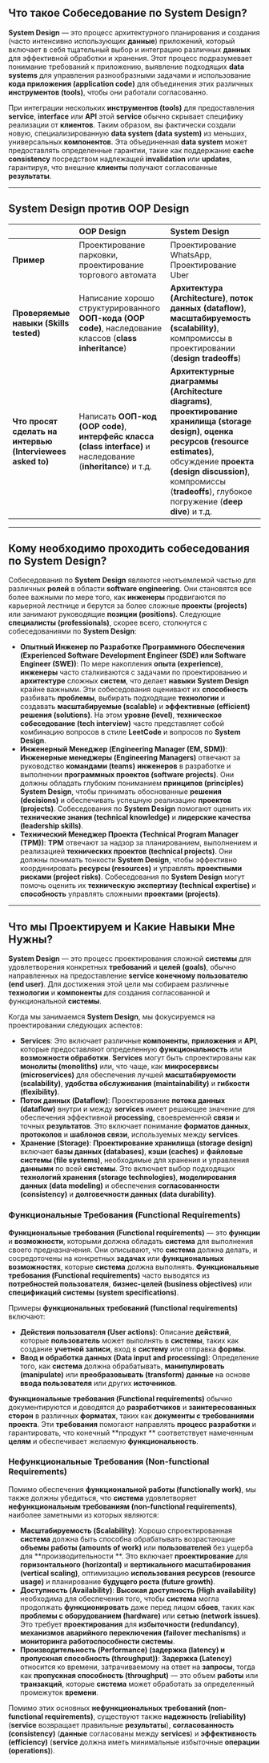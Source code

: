 ## Что такое Собеседование по System Design?

**System Design** — это процесс архитектурного планирования и создания (часто интенсивно использующих **данные**) приложений, который включает в себя тщательный выбор и интеграцию различных **данных** для эффективной обработки и хранения. Этот процесс подразумевает понимание требований к приложению, выявление подходящих **data systems** для управления разнообразными задачами и использование **кода приложения (application code)** для объединения этих различных **инструментов (tools)**, чтобы они работали согласованно.

При интеграции нескольких **инструментов (tools)** для предоставления **service**, **interface** или **API** этой **service** обычно скрывает специфику реализации от **клиентов**. Таким образом, вы фактически создали новую, специализированную **data system (data system)** из меньших, универсальных **компонентов**. Эта объединенная **data system** может предоставлять определенные гарантии, такие как поддержание **cache consistency** посредством надлежащей **invalidation** или **updates**, гарантируя, что внешние **клиенты** получают согласованные **результаты**.

---

## System Design против OOP Design

|                                                            | **OOP Design** | **System Design** |
|:-----------------------------------------------------------| :---------------------------------------------------------------- | :------------------------------------------------------------------------- |
| **Пример**                                                 | Проектирование парковки, проектирование торгового автомата      | Проектирование WhatsApp, Проектирование Uber                               |
| **Проверяемые навыки (Skills tested)**                     | Написание хорошо структурированного **ООП-кода (OOP code)**, наследование классов (**class inheritance**) | **Архитектура (Architecture)**, **поток данных (dataflow)**, **масштабируемость (scalability)**, компромиссы в проектировании (**design tradeoffs**) |
| **Что просят сделать на интервью (Interviewees asked to)** | Написать **ООП-код (OOP code)**, **интерфейс класса (class interface)** и наследование (**inheritance**) и т.д. | **Архитектурные диаграммы (Architecture diagrams)**, **проектирование хранилища (storage design)**, **оценка ресурсов (resource estimates)**, обсуждение **проекта (design discussion)**, компромиссы (**tradeoffs**), глубокое погружение (**deep dive**) и т.д. |

---

## Кому необходимо проходить собеседования по System Design?

Собеседования по **System Design** являются неотъемлемой частью для различных **ролей** в области **software engineering**. Они становятся все более важными по мере того, как **инженеры** продвигаются по карьерной лестнице и берутся за более сложные **проекты (projects)** или занимают руководящие **позиции (positions)**. Следующие **специалисты (professionals)**, скорее всего, столкнутся с собеседованиями по **System Design**:

* **Опытный Инженер по Разработке Программного Обеспечения (Experienced Software Development Engineer (SDE) или Software Engineer (SWE))**: По мере накопления **опыта (experience)**, **инженеры** часто сталкиваются с задачами по проектированию и **архитектуре** сложных **систем**, что делает **навыки** **System Design** крайне важными. Эти собеседования оценивают их **способность** разбивать **проблемы**, выбирать подходящие **технологии** и создавать **масштабируемые (scalable)** и **эффективные (efficient)** **решения (solutions)**. На этом **уровне (level)**, **техническое собеседование (tech interview)** часто представляет собой комбинацию вопросов в стиле **LeetCode** и вопросов по **System Design**.
* **Инженерный Менеджер (Engineering Manager (EM, SDM))**: **Инженерные менеджеры (Engineering Managers)** отвечают за руководство **командами (teams)** **инженеров** в разработке и выполнении **программных проектов (software projects)**. Они должны обладать глубоким пониманием **принципов (principles)** **System Design**, чтобы принимать обоснованные **решения (decisions)** и обеспечивать успешную реализацию **проектов (projects)**. Собеседования по **System Design** помогают оценить их **технические знания (technical knowledge)** и **лидерские качества (leadership skills)**.
* **Технический Менеджер Проекта (Technical Program Manager (TPM))**: **TPM** отвечают за надзор за планированием, выполнением и реализацией **технических проектов (technical projects)**. Они должны понимать тонкости **System Design**, чтобы эффективно координировать **ресурсы (resources)** и управлять **проектными рисками (project risks)**. Собеседования по **System Design** могут помочь оценить их **техническую экспертизу (technical expertise)** и **способность** управлять сложными **проектами (projects)**.

---

## Что мы Проектируем и Какие Навыки Мне Нужны?

**System Design** — это процесс проектирования сложной **системы** для удовлетворения конкретных **требований** и **целей (goals)**, обычно направленных на предоставление **service** **конечному пользователю (end user)**. Для достижения этой цели мы собираем различные **технологии** и **компоненты** для создания согласованной и функциональной **системы**.

Когда мы занимаемся **System Design**, мы фокусируемся на проектировании следующих аспектов:

* **Services**: Это включает различные **компоненты**, **приложения** и **API**, которые предоставляют определенную **функциональность** или **возможности обработки**. **Services** могут быть спроектированы как **монолиты (monoliths)** или, что чаще, как **микросервисы (microservices)** для обеспечения лучшей **масштабируемости (scalability)**, **удобства обслуживания (maintainability)** и **гибкости (flexibility)**.
* **Поток данных (Dataflow)**: Проектирование **потока данных (dataflow)** внутри и между **services** имеет решающее значение для обеспечения эффективной **processing**, своевременной **связи** и точных **результатов**. Это включает понимание **форматов данных**, **протоколов** и **шаблонов связи**, используемых между **services**.
* **Хранение (Storage)**: **Проектирование хранилища (storage design)** включает **базы данных (databases)**, **кэши (caches)** и **файловые системы (file systems)**, необходимые для хранения и управления **данными** по всей **системы**. Это включает выбор подходящих **технологий хранения (storage technologies)**, **моделирования данных (data modeling)** и обеспечения **согласованности (consistency)** и **долговечности данных (data durability)**.

### Функциональные Требования (Functional Requirements)

**Функциональные требования (Functional requirements)** — это **функции** и **возможности**, которыми должна обладать **система** для выполнения своего предназначения. Они описывают, что **система** должна делать, и сосредоточены на конкретных **задачах** или **функциональных возможностях**, которые **система** должна выполнять. **Функциональные требования (Functional requirements)** часто выводятся из **потребностей пользователя**, **бизнес-целей (business objectives)** или **спецификаций системы (system specifications)**.

Примеры **функциональных требований (functional requirements)** включают:

* **Действия пользователя (User actions)**: Описание **действий**, которые **пользователь** может выполнять в **системы**, таких как создание **учетной записи**, вход в **систему** или отправка **формы**.
* **Ввод и обработка данных (Data input and processing)**: Определение того, как **система** должна обрабатывать, **манипулировать (manipulate)** или **преобразовывать (transform)** **данные** на основе **ввода пользователя** или других **источников**.

**Функциональные требования (Functional requirements)** обычно документируются и доводятся до **разработчиков** и **заинтересованных сторон** в различных **форматах**, таких как **документы с требованиями проекта**. Эти **требования** помогают направлять **процесс разработки** и гарантировать, что конечный **продукт ** соответствует намеченным **целям** и обеспечивает желаемую **функциональность**.

### Нефункциональные Требования (Non-functional Requirements)

Помимо обеспечения **функциональной работы (functionally work)**, мы также должны убедиться, что **система** удовлетворяет **нефункциональным требованиям (non-functional requirements)**, наиболее заметными из которых являются:

* **Масштабируемость (Scalability)**: Хорошо спроектированная **система** должна быть способна обрабатывать возрастающие **объемы работы (amounts of work)** или **пользователей** без ущерба для **производительности **. Это включает **проектирование** для **горизонтального (horizontal)** и **вертикального масштабирования (vertical scaling)**, оптимизацию **использования ресурсов (resource usage)** и планирование **будущего роста (future growth)**.
* **Доступность (Availability)**: **Высокая доступность (High availability)** необходима для обеспечения того, чтобы **система** могла продолжать **функционировать** даже перед лицом **сбоев**, таких как **проблемы с оборудованием (hardware)** или **сетью (network issues)**. Это требует **проектирования** для **избыточности (redundancy)**, **механизмов аварийного переключения (failover mechanisms)** и **мониторинга работоспособности системы**.
* **Производительность (Performance) (задержка (latency) и пропускная способность (throughput))**: **Задержка (Latency)** относится ко времени, затрачиваемому на ответ на **запросы**, тогда как **пропускная способность (throughput)** — это объем **работы** или **транзакций**, которые **система** может обработать за определенный промежуток **времени**.

Помимо этих основных **нефункциональных требований (non-functional requirements)**, существуют также **надежность (reliability)** (**service** возвращает правильные **результаты**), **согласованность (consistency)** (**данные** согласованы между **services**) и **эффективность (efficiency)** (**service** должна иметь минимальные избыточные **операции (operations)**).


